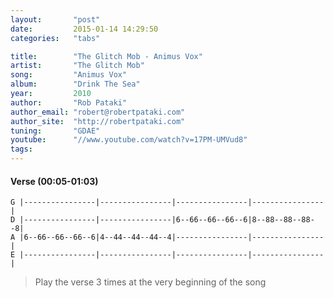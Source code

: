 ```yaml
---
layout:       "post"
date:         2015-01-14 14:29:50
categories:   "tabs"

title:        "The Glitch Mob - Animus Vox"
artist:       "The Glitch Mob"
song:         "Animus Vox"
album:        "Drink The Sea"
year:         2010
author:       "Rob Pataki"
author_email: "robert@robertpataki.com"
author_site:  "http://robertpataki.com"
tuning:       "GDAE"
youtube:      "//www.youtube.com/watch?v=17PM-UMVud8"
tags:         
---
```


#### Verse (00:05-01:03)

```
G |----------------|----------------|----------------|----------------|
D |----------------|----------------|6--66--66--66--6|8--88--88--88--8|
A |6--66--66--66--6|4--44--44--44--4|----------------|----------------|
E |----------------|----------------|----------------|----------------|
```

> Play the verse 3 times at the very beginning of the song